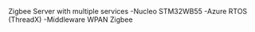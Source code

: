Zigbee Server with multiple services
-Nucleo STM32WB55
-Azure RTOS (ThreadX)
-Middleware WPAN Zigbee

